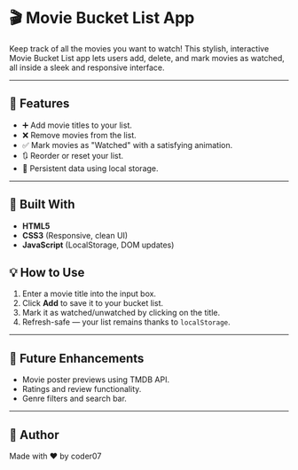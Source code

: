 # 🎬 Movie Bucket List App

Keep track of all the movies you want to watch! This stylish, interactive Movie Bucket List app lets users add, delete, and mark movies as watched, all inside a sleek and responsive interface.

---

## 🚀 Features

- ➕ Add movie titles to your list.
- ❌ Remove movies from the list.
- ✅ Mark movies as "Watched" with a satisfying animation.
- 🔃 Reorder or reset your list.
- 💾 Persistent data using local storage.

---

## 🎯 Built With

- **HTML5**
- **CSS3** (Responsive, clean UI)
- **JavaScript** (LocalStorage, DOM updates)


## 💡 How to Use

1. Enter a movie title into the input box.
2. Click **Add** to save it to your bucket list.
3. Mark it as watched/unwatched by clicking on the title.
4. Refresh-safe — your list remains thanks to `localStorage`.

---

## 📌 Future Enhancements

- Movie poster previews using TMDB API.
- Ratings and review functionality.
- Genre filters and search bar.
---

## 🙌 Author

Made with ❤️ by coder07
